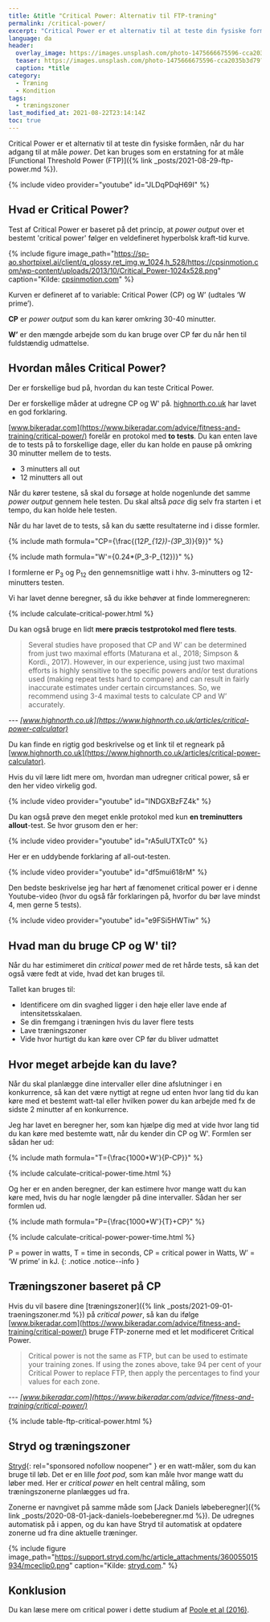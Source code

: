 ```yaml
---
title: &title "Critical Power: Alternativ til FTP-træning"
permalink: /critical-power/
excerpt: "Critical Power er et alternativ til at teste din fysiske formåen, når du har adgang til at måle _power_. Det kan bruges som en erstatning for at måle Functional Threshold Power."
language: da
header:
  overlay_image: https://images.unsplash.com/photo-1475666675596-cca2035b3d79?ixid=MnwxMjA3fDB8MHxwaG90by1wYWdlfHx8fGVufDB8fHx8&ixlib=rb-1.2.1&auto=format&fit=crop&height=630&w=1200&q=10
  teaser: https://images.unsplash.com/photo-1475666675596-cca2035b3d79?ixid=MnwxMjA3fDB8MHxwaG90by1wYWdlfHx8fGVufDB8fHx8&ixlib=rb-1.2.1&auto=format&fit=crop&height=300&w=400&q=10
  caption: *title
category:
  - Træning
  - Kondition
tags:
  - træningszoner
last_modified_at: 2021-08-22T23:14:14Z
toc: true
---
```


Critical Power er et alternativ til at teste din fysiske formåen, når du har adgang til at måle _power_. Det kan bruges som en erstatning for at måle [Functional Threshold Power (FTP)]({% link _posts/2021-08-29-ftp-power.md %}).

{% include video provider="youtube" id="JLDqPDqH69I" %}

## Hvad er Critical Power?

Test af Critical Power er baseret på det princip, at _power output_ over et bestemt 'critical power' følger en veldefineret hyperbolsk kraft-tid kurve.

{% include figure image_path="https://sp-ao.shortpixel.ai/client/q_glossy,ret_img,w_1024,h_528/https://cpsinmotion.com/wp-content/uploads/2013/10/Critical_Power-1024x528.png" caption="Kilde: [cpsinmotion.com](https://cpsinmotion.com/critical-power-profiling/)" %}

Kurven er defineret af to variable: Critical Power (CP) og W’ (udtales ‘W prime’).

**CP** er *power output* som du kan kører omkring 30-40 minutter.

**W’** er den mængde arbejde som du kan bruge over CP før du når hen til fuldstændig udmattelse.

## Hvordan måles Critical Power?

Der er forskellige bud på, hvordan du kan teste Critical Power.

Der er forskellige måder at udregne CP og W' på. [highnorth.co.uk](https://www.highnorth.co.uk/articles/critical-power-calculator) har lavet en god forklaring.

[www.bikeradar.com](https://www.bikeradar.com/advice/fitness-and-training/critical-power/) forelår en protokol med **to tests**. Du kan enten lave de to tests på to forskellige dage, eller du kan holde en pause på omkring 30 minutter mellem de to tests.

- 3 minutters all out
- 12 minutters all out

Når du kører testene, så skal du forsøge at holde nogenlunde det samme _power output_ gennem hele testen. Du skal altså _pace_ dig selv fra starten i et tempo, du kan holde hele testen.

Når du har lavet de to tests, så kan du sætte resultaterne ind i disse formler.

{% include math formula="CP={\frac{(12*P_{12})-(3*P_3)}{9}}" %}

{% include math formula="W'={0.24*(P_3-P_{12})}" %}

I formlerne er P<sub>3</sub> og P<sub>12</sub> den gennemsnitlige watt i hhv. 3-minutters og 12-minutters testen.

Vi har lavet denne beregner, så du ikke behøver at finde lommeregneren:

{% include calculate-critical-power.html %}

Du kan også bruge en lidt **mere præcis testprotokol med flere tests**.

> Several studies have proposed that CP and W’ can be determined from just two maximal efforts (Maturana et al., 2018; Simpson & Kordi., 2017). However, in our experience, using just two maximal efforts is highly sensitive to the specific powers and/or test durations used (making repeat tests hard to compare) and can result in fairly inaccurate estimates under certain circumstances. So, we recommend using 3-4 maximal tests to calculate CP and W’ accurately.

--- <cite>[www.highnorth.co.uk](https://www.highnorth.co.uk/articles/critical-power-calculator)</cite>

Du kan finde en rigtig god beskrivelse og et link til et regneark på [www.highnorth.co.uk](https://www.highnorth.co.uk/articles/critical-power-calculator).

Hvis du vil lære lidt mere om, hvordan man udregner critical power, så er den her video virkelig god.

{% include video provider="youtube" id="INDGXBzFZ4k" %}

Du kan også prøve den meget enkle protokol med kun **en treminutters allout**-test. Se hvor grusom den er her:

{% include video provider="youtube" id="rA5uIUTXTc0" %}

Her er en uddybende forklaring af all-out-testen.

{% include video provider="youtube" id="df5mui618rM" %}

Den bedste beskrivelse jeg har hørt af fænomenet critical power er i denne Youtube-video (hvor du også får forklaringen på, hvorfor du bør lave mindst 4, men gerne 5 tests).

{% include video provider="youtube" id="e9FSi5HWTiw" %}

## Hvad man du bruge CP og W' til?

Når du har estimimeret din *critical power* med de ret hårde tests, så kan det også være fedt at vide, hvad det kan bruges til.

Tallet kan bruges til:

- Identificere om din svaghed ligger i den høje eller lave ende af intensitetsskalaen.
- Se din fremgang i træningen hvis du laver flere tests
- Lave træningszoner
- Vide hvor hurtigt du kan køre over CP før du bliver udmattet

## Hvor meget arbejde kan du lave?

Når du skal planlægge dine intervaller eller dine afslutninger i en konkurrence, så kan det være nyttigt at regne ud enten hvor lang tid du kan køre med et bestemt watt-tal eller hvilken power du kan arbejde med fx de sidste 2 minutter af en konkurrence.

Jeg har lavet en beregner her, som kan hjælpe dig med at vide hvor lang tid du kan køre med bestemte watt, når du kender din CP og W'. Formlen ser sådan her ud:

{% include math formula="T={\frac{1000*W'}{P-CP}}" %}

{% include calculate-critical-power-time.html %}

Og her er en anden beregner, der kan estimere hvor mange watt du kan køre med, hvis du har nogle længder på dine intervaller. Sådan her ser formlen ud.

{% include math formula="P={\frac{1000*W'}{T}+CP}" %}

{% include calculate-critical-power-power-time.html %}

P = power in watts, T = time in seconds, CP = critical power in Watts, W’ = ‘W prime’ in kJ.
{: .notice .notice--info }

## Træningszoner baseret på CP

Hvis du vil basere dine [træningszoner]({% link _posts/2021-09-01-traeningszoner.md %}) på *critical power*, så kan du ifølge [www.bikeradar.com](https://www.bikeradar.com/advice/fitness-and-training/critical-power/) bruge FTP-zonerne med et let modificeret Critical Power.

> Critical power is not the same as FTP, but can be used to estimate your training zones. If using the zones above, take 94 per cent of your Critical Power to replace FTP, then apply the percentages to find your values for each zone.

--- <cite>[www.bikeradar.com](https://www.bikeradar.com/advice/fitness-and-training/critical-power/)</cite>

{% include table-ftp-critical-power.html %}

## Stryd og træningszoner

[Stryd](https://buy.stryd.com/store?referrer_id=c444f8a6-8d83-59d2-7060-6e7eddbaf413){: rel="sponsored nofollow noopener" } er en watt-måler, som du kan bruge til løb. Det er en lille *foot pod*, som kan måle hvor mange watt du løber med. Her er *critical power* en helt central måling, som træningszonerne planlægges ud fra.

Zonerne er navngivet på samme måde som [Jack Daniels løbeberegner]({% link _posts/2020-08-01-jack-daniels-loebeberegner.md %}). De udregnes automatisk på i appen, og du kan have Stryd til automatisk at opdatere zonerne ud fra dine aktuelle træninger.

{% include figure image_path="https://support.stryd.com/hc/article_attachments/360055015934/mceclip0.png" caption="Kilde: [stryd.com](https://support.stryd.com/hc/en-us/articles/360039774153-Power-Zones)." %}

## Konklusion

Du kan læse mere om critical power i dette studium af [Poole et al (2016)](https://www.ncbi.nlm.nih.gov/pmc/articles/PMC5070974/).
